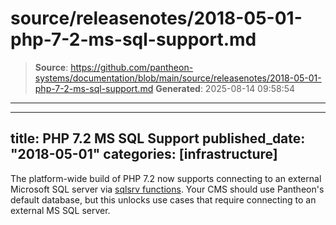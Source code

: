 # source/releasenotes/2018-05-01-php-7-2-ms-sql-support.md

> **Source**: https://github.com/pantheon-systems/documentation/blob/main/source/releasenotes/2018-05-01-php-7-2-ms-sql-support.md
> **Generated**: 2025-08-14 09:58:54

---

---
title: PHP 7.2 MS SQL Support
published_date: "2018-05-01"
categories: [infrastructure]
---
The platform-wide build of PHP 7.2 now supports connecting to an external Microsoft SQL server via [sqlsrv functions](http://php.net/manual/en/ref.sqlsrv.php). Your CMS should use Pantheon's default database, but this unlocks use cases that require connecting to an external MS SQL server.
